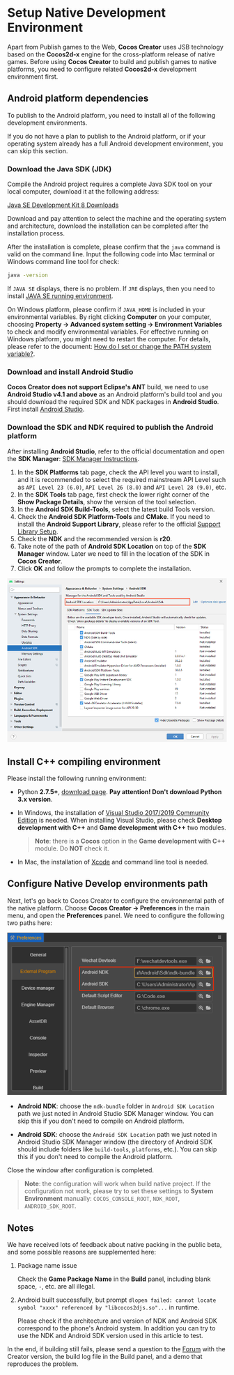 # Setup Native Development Environment

Apart from Publish games to the Web, **Cocos Creator** uses JSB technology based on the **Cocos2d-x** engine for the cross-platform release of native games. Before using **Cocos Creator** to build and publish games to native platforms, you need to configure related **Cocos2d-x** development environment first.

## Android platform dependencies

To publish to the Android platform, you need to install all of the following development environments.

If you do not have a plan to publish to the Android platform, or if your operating system already has a full Android development environment, you can skip this section.

### Download the Java SDK (JDK)

Compile the Android project requires a complete Java SDK tool on your local computer, download it at the following address:

[Java SE Development Kit 8 Downloads](http://www.oracle.com/technetwork/java/javase/downloads/jdk8-downloads-2133151.html)

Download and pay attention to select the machine and the operating system and architecture, download the installation can be completed after the installation process.

After the installation is complete, please confirm that the `java` command is valid on the command line. Input the following code into Mac terminal or Windows command line tool for check:

```bash
java -version
```

If `JAVA SE` displays, there is no problem. If `JRE` displays, then you need to install [JAVA SE running environment]((http://www.oracle.com/technetwork/java/javase/downloads/index.html)).

On Windows platform, please confirm if `JAVA_HOME` is included in your environmental variables. By right clicking **Computer** on your computer, choosing **Property -> Advanced system setting -> Environment Variables** to check and modify environmental variables. For effective running on Windows platform, you might need to restart the computer. For details, please refer to the document: [How do I set or change the PATH system variable?](https://www.java.com/en/download/help/path.xml).

### Download and install Android Studio

**Cocos Creator does not support Eclipse's ANT** build, we need to use **Android Studio v4.1 and above** as an Android platform's build tool and you should download the required SDK and NDK packages in **Android Studio**. First install [Android Studio](https://developer.android.com/studio#downloads).

### Download the SDK and NDK required to publish the Android platform

After installing **Android Studio**, refer to the official documentation and open the **SDK Manager**: [SDK Manager Instructions](https://developer.android.com/studio/intro/update.html#sdk-manager).

1. In the **SDK Platforms** tab page, check the API level you want to install, and it is recommended to select the required mainstream API Level such as `API Level 23 (6.0)`, `API Level 26 (8.0)` and `API Level 28 (9.0)`, etc.
2. In the **SDK Tools** tab page, first check the lower right corner of the **Show Package Details**, show the version of the tool selection.
3. In the **Android SDK Build-Tools**, select the latest build Tools version.
4. Check the **Android SDK Platform-Tools** and **CMake**. If you need to install the **Android Support Library**, please refer to the official [Support Library Setup](https://developer.android.com/topic/libraries/support-library/setup).
5. Check the **NDK** and the recommended version is **r20**.
6. Take note of the path of **Android SDK Location** on top of the **SDK Manager** window. Later we need to fill in the location of the SDK in **Cocos Creator**.
7. Click **OK** and follow the prompts to complete the installation.

![sdk manager](setup-native-development/sdk-manager.png)

## Install C++ compiling environment

Please install the following running environment:

- Python **2.7.5+**, [download page](https://www.python.org/downloads/). **Pay attention! Don't download Python 3.x version**.

- In Windows, the installation of [Visual Studio 2017/2019 Community Edition](https://www.visualstudio.com/downloads/download-visual-studio-vs) is needed. When installing Visual Studio, please check **Desktop development with C++** and **Game development with C++** two modules.

  > **Note**: there is a **Cocos** option in the **Game development with C++** module. Do **NOT** check it.

- In Mac, the installation of [Xcode](https://developer.apple.com/xcode/download/) and command line tool is needed.

## Configure Native Develop environments path

Next, let's go back to Cocos Creator to configure the environmental path of the native platform. Choose **Cocos Creator -> Preferences** in the main menu, and open the **Preferences** panel. We need to configure the following two paths here:

![preference](setup-native-development/sdk.png)

- **Android NDK**: choose the `ndk-bundle` folder in `Android SDK Location` path we just noted in Android Studio SDK Manager window. You can skip this if you don't need to compile on Android platform.

- **Android SDK**: choose the `Android SDK Location` path we just noted in Android Studio SDK Manager window (the directory of Android SDK should include folders like `build-tools`, `platforms`, etc.). You can skip this if you don't need to compile the Android platform.

Close the window after configuration is completed.

> **Note**: the configuration will work when build native project. If the configuration not work, please try to set these settings to **System Environment** manually: `COCOS_CONSOLE_ROOT`, `NDK_ROOT`, `ANDROID_SDK_ROOT`.

## Notes

We have received lots of feedback about native packing in the public beta, and some possible reasons are supplemented here:

1. Package name issue

    Check the **Game Package Name** in the **Build** panel, including blank space, `-`, etc. are all illegal.

2. Android built successfully, but prompt `dlopen failed: cannot locate symbol "xxxx" referenced by "libcocos2djs.so"...` in runtime.

    Please check if the architecture and version of NDK and Android SDK correspond to the phone's Android system. In addition you can try to use the NDK and Android SDK version used in this article to test.

In the end, if building still fails, please send a question to the [Forum](https://discuss.cocos2d-x.org/c/33) with the Creator version, the build log file in the Build panel, and a demo that reproduces the problem.
